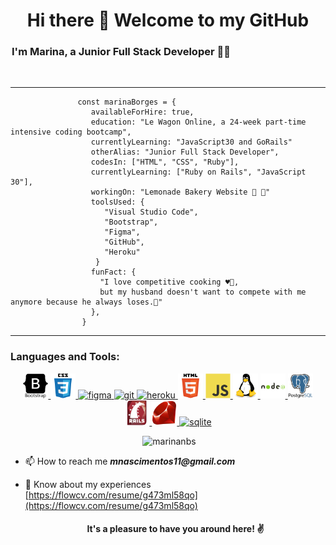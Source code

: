   <h1 align="center"> Hi there 👋 Welcome to my GitHub</h1>
  <h3  ml-2 align="left" style="margin-left:2px;">I'm Marina, a Junior Full Stack Developer 👩‍💻</h3>
  <br>
  <hr>
                                    
                   const marinaBorges = {
                      availableForHire: true,
                      education: "Le Wagon Online, a 24-week part-time intensive coding bootcamp",
                      currentlyLearning: "JavaScript30 and GoRails"
                      otherAlias: "Junior Full Stack Developer",
                      codesIn: ["HTML", "CSS", "Ruby"],
                      currentlyLearning: ["Ruby on Rails", "JavaScript 30"],
                      workingOn: "Lemonade Bakery Website 🍋 🎨"
                      toolsUsed: {
                         "Visual Studio Code",
                         "Bootstrap",
                         "Figma",
                         "GitHub",
                         "Heroku"
                       }
                      funFact: {
                        "I love competitive cooking ♥🦞,
                        but my husband doesn't want to compete with me anymore because he always loses.💪"
                      },
                    }
<hr>
<h3 align="left">Languages and Tools:</h3>
<p align="center"> <a href="https://getbootstrap.com" target="_blank" rel="noreferrer"> <img src="https://raw.githubusercontent.com/devicons/devicon/master/icons/bootstrap/bootstrap-plain-wordmark.svg" alt="bootstrap" width="40" height="40"/> </a> <a href="https://www.w3schools.com/css/" target="_blank" rel="noreferrer"> <img src="https://raw.githubusercontent.com/devicons/devicon/master/icons/css3/css3-original-wordmark.svg" alt="css3" width="40" height="40"/> </a> <a href="https://www.figma.com/" target="_blank" rel="noreferrer"> <img src="https://www.vectorlogo.zone/logos/figma/figma-icon.svg" alt="figma" width="40" height="40"/> </a> <a href="https://git-scm.com/" target="_blank" rel="noreferrer"> <img src="https://www.vectorlogo.zone/logos/git-scm/git-scm-icon.svg" alt="git" width="40" height="40"/> </a> <a href="https://heroku.com" target="_blank" rel="noreferrer"> <img src="https://www.vectorlogo.zone/logos/heroku/heroku-icon.svg" alt="heroku" width="40" height="40"/> </a> <a href="https://www.w3.org/html/" target="_blank" rel="noreferrer"> <img src="https://raw.githubusercontent.com/devicons/devicon/master/icons/html5/html5-original-wordmark.svg" alt="html5" width="40" height="40"/> </a> <a href="https://developer.mozilla.org/en-US/docs/Web/JavaScript" target="_blank" rel="noreferrer"> <img src="https://raw.githubusercontent.com/devicons/devicon/master/icons/javascript/javascript-original.svg" alt="javascript" width="40" height="40"/> </a> <a href="https://www.linux.org/" target="_blank" rel="noreferrer"> <img src="https://raw.githubusercontent.com/devicons/devicon/master/icons/linux/linux-original.svg" alt="linux" width="40" height="40"/> </a> <a href="https://nodejs.org" target="_blank" rel="noreferrer"> <img src="https://raw.githubusercontent.com/devicons/devicon/master/icons/nodejs/nodejs-original-wordmark.svg" alt="nodejs" width="40" height="40"/> </a> <a href="https://www.postgresql.org" target="_blank" rel="noreferrer"> <img src="https://raw.githubusercontent.com/devicons/devicon/master/icons/postgresql/postgresql-original-wordmark.svg" alt="postgresql" width="40" height="40"/> </a> <a href="https://rubyonrails.org" target="_blank" rel="noreferrer"> <img src="https://raw.githubusercontent.com/devicons/devicon/master/icons/rails/rails-original-wordmark.svg" alt="rails" width="40" height="40"/> </a> <a href="https://www.ruby-lang.org/en/" target="_blank" rel="noreferrer"> <img src="https://raw.githubusercontent.com/devicons/devicon/master/icons/ruby/ruby-original.svg" alt="ruby" width="40" height="40"/> </a> <a href="https://www.sqlite.org/" target="_blank" rel="noreferrer"> <img src="https://www.vectorlogo.zone/logos/sqlite/sqlite-icon.svg" alt="sqlite" width="40" height="40"/> </a> </p>

<p align="center">&nbsp;<img  src="https://github-readme-stats.vercel.app/api?username=marinanbs&show_icons=true&locale=en" alt="marinanbs" /></p>

- 📫 How to reach me **_mnascimentos11@gmail.com_**

- 📄 Know about my experiences [https://flowcv.com/resume/g473ml58qo](https://flowcv.com/resume/g473ml58qo)

  <h4 align="center"> It's a pleasure to have you around here! ✌</h4>
  <br>
